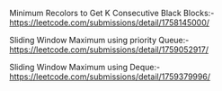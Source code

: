 Minimum Recolors to Get K Consecutive Black Blocks:- https://leetcode.com/submissions/detail/1758145000/

Sliding Window Maximum using priority Queue:- https://leetcode.com/submissions/detail/1759052917/

Sliding Window Maximum using Deque:- https://leetcode.com/submissions/detail/1759379996/
